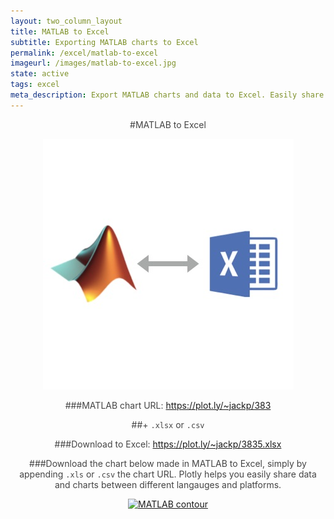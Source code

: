 ```yaml
---
layout: two_column_layout
title: MATLAB to Excel
subtitle: Exporting MATLAB charts to Excel
permalink: /excel/matlab-to-excel
imageurl: /images/matlab-to-excel.jpg
state: active
tags: excel
meta_description: Export MATLAB charts and data to Excel. Easily share charts and data between MATLAB and Excel users.
---
```


<div style="color:#444;text-align:center;">

#MATLAB to Excel

<img src="/images/matlab-to-excel.jpg" />

###MATLAB chart URL: <a href="https://plot.ly/~jackp/3835" target="_blank">https://plot.ly/~jackp/383</a>

##+ ```.xlsx``` or ```.csv```

###Download to Excel: <a href="https://plot.ly/~jackp/3835.xlsx" target="_blank">https://plot.ly/~jackp/3835.xlsx</a>

###Download the chart below made in MATLAB to Excel, simply by appending ```.xls``` or ```.csv``` the chart URL. Plotly helps you easily share data and charts between different langauges and platforms.

</div>

<div>
    <a href="https://plot.ly/~jackp/3835/" target="_blank" title="MATLAB contour" style="display: block; text-align: center;"><img src="https://plot.ly/~jackp/3835.png" alt="MATLAB contour" style="max-width: 100%;width: 600px;"  width="600" onerror="this.onerror=null;this.src='https://plot.ly/404.png';" /></a>
    <script data-plotly="jackp:3835"  src="https://plot.ly/embed.js" async></script>
</div>

